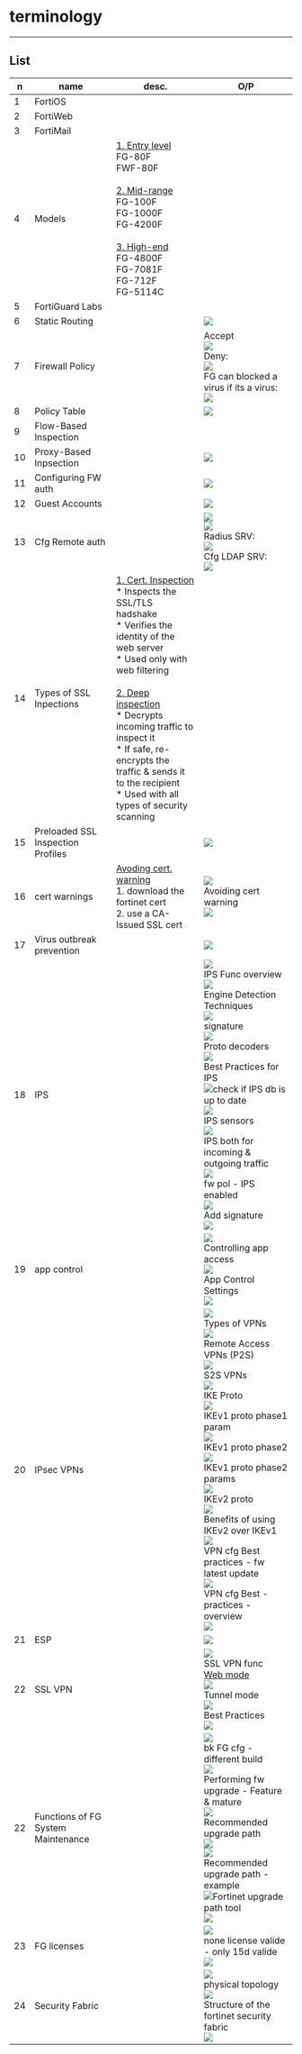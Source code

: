 # terminology

---

## List
|n|name|desc.|O/P|
|-|----|-----|---|
|1|FortiOS|
|2|FortiWeb|
|3|FortiMail|
|4|Models|<ins>1. Entry level</ins><br/>FG-80F<br/>FWF-80F<br/><br/><ins>2. Mid-range</ins><br/>FG-100F<br/>FG-1000F<br/>FG-4200F<br/><br/><ins>3. High-end</ins><br/>FG-4800F<br/>FG-7081F<br/>FG-712F<br/>FG-5114C
|5|FortiGuard Labs|
|6|Static Routing||<img src="https://i.imgur.com/PGia3uk.png">|
|7|Firewall Policy||Accept<br/><img src="https://i.imgur.com/boppLfi.png"><br/>Deny:<br/><img src="https://i.imgur.com/R6d0sR1.png"><br/>FG can blocked a virus if its a virus:<br/><img src="https://i.imgur.com/BvmKp4P.png">|
|8|Policy Table||<img src="https://i.imgur.com/GE9gjCA.png">|
|9|Flow-Based Inspection|||
|10|Proxy-Based Inpsection||<img src="https://i.imgur.com/jJVwwBq.png">|
|11|Configuring FW auth||<img src="https://i.imgur.com/TJpX6EI.png">|
|12|Guest Accounts||<img src="https://i.imgur.com/aYbNmWa.png">|
|13|Cfg Remote auth||<img src="https://i.imgur.com/3TOySbb.png"><br/><img src="https://i.imgur.com/QrukF7E.png"><br/>Radius SRV:<br/><img src="https://i.imgur.com/q9sIZL6.png"><br/>Cfg LDAP SRV:<br/><img src="https://i.imgur.com/SKG5WVg.png">|
|14|Types of SSL Inpections|<ins>1. Cert. Inspection</ins><br/>* Inspects the SSL/TLS hadshake<br/>* Verifies the identity of the web server<br/>* Used only with web filtering<br/><br/><ins>2. Deep inspection</ins><br/>* Decrypts incoming traffic to inspect it<br/>* If safe, re-encrypts the traffic & sends it to the recipient<br/>* Used with all types of security scanning|
|15|Preloaded SSL Inspection Profiles||<img src="https://i.imgur.com/FpyhPeM.png">|
|16|cert warnings|<ins>Avoding cert. warning</ins><br/>1. download the fortinet cert<br/>2. use a CA-Issued SSL cert|<img src="https://i.imgur.com/OAmfBkB.png"><br/>Avoiding cert warning<br/><img src="https://i.imgur.com/cY7Huwg.png">|
|17|Virus outbreak prevention||<img src="https://i.imgur.com/mbcDooz.png">|
|18|IPS||<img src="https://i.imgur.com/f4MBiSC.png"><br/>IPS Func overview<br/><img src="https://i.imgur.com/36VkTgQ.png"><br/>Engine Detection Techniques<br/><img src="https://i.imgur.com/uvLszb8.png"><br/>signature<br/><img src="https://i.imgur.com/XVD4ZYP.png"><br/>Proto decoders<br/><img src="https://i.imgur.com/SUCibDb.png"><br/>Best Practices for IPS<br/><img src="https://i.imgur.com/9VpYGx5.png">check if IPS db is up to date<br/><img src="https://i.imgur.com/zgXu6Kz.png"><br/>IPS sensors<br/><img src="https://i.imgur.com/yCzQcGh.png"><br/>IPS both for incoming & outgoing traffic<br/><img src="https://i.imgur.com/lpooScu.png"><br/>fw pol - IPS enabled<br/><img src="https://i.imgur.com/JO3nhzS.png"><br/>Add signature<br/><img src="https://i.imgur.com/yGehmQR.png">|
|19|app control||<img src="https://i.imgur.com/5H8Zovi.png"><br/>Controlling app access<br/><img src="https://i.imgur.com/y5TCeTR.png"><br/>App Control Settings<br/><img src="https://i.imgur.com/i6EPWii.png">|
|20|IPsec VPNs||<img src="https://i.imgur.com/CM8qxbJ.png"><br/> Types of VPNs<br/><img src="https://i.imgur.com/pTIpXD7.png"><br/>Remote Access VPNs (P2S)<br/><img src="https://i.imgur.com/8oQw8v9.png"><br/>S2S VPNs<br/><img src="https://i.imgur.com/JhOlXDo.png"><br/>IKE Proto<br/><img src="https://i.imgur.com/FERnbb2.png"><br/>IKEv1 proto phase1 param<br/><img src="https://i.imgur.com/9OP0tOx.png"><br/>IKEv1 proto phase2<br/><img src="https://i.imgur.com/kGup7x3.png"><br/>IKEv1 proto phase2 params<br/><img src="https://i.imgur.com/tuIWe5n.png"><br/>IKEv2 proto<br/><img src="https://i.imgur.com/YtKtXns.png"><br/>Benefits of using IKEv2 over IKEv1<br/><img src="https://i.imgur.com/FkBCluU.png"><br/>VPN cfg Best practices - fw latest update<br/><img src="https://i.imgur.com/vuJRrDo.png"><br/>VPN cfg Best - practices - overview<br/><img src="https://i.imgur.com/MifkzOz.png">|
|21|ESP||<img src="https://i.imgur.com/yDcfeTw.png">|
|22|SSL VPN||<img src="https://i.imgur.com/2SY4MZH.png"><br/>SSL VPN func<br/><ins>Web mode</ins><br/><img src="https://i.imgur.com/qnbtI4S.png"><br/>Tunnel mode<br/><img src="https://i.imgur.com/0BOWMzz.png"><br/>Best Practices<br/><img src="https://i.imgur.com/9Eqk1Qa.png">|
|22|Functions of FG System Maintenance||<img src="https://i.imgur.com/q3dAmEb.png"><br/>bk FG cfg - different build<br/><img src="https://i.imgur.com/fwOres4.png"><br/>Performing fw upgrade - Feature & mature<br/><img src="https://i.imgur.com/AK9uGcS.png"><br/>Recommended upgrade path<br/><img src="https://i.imgur.com/01EkEWa.png"><br/><img src="https://i.imgur.com/TIGnUPZ.png"><br/>Recommended upgrade path - example<br/><img src="https://i.imgur.com/UbXnNWL.png">Fortinet upgrade path tool<br/><img src="https://i.imgur.com/GhDGl9A.png">|
|23|FG licenses||<img src="https://i.imgur.com/sLQ4lSf.png"><br/>none license valide - only 15d valide<br/><img src="https://i.imgur.com/sfPRIHL.png">|
|24|Security Fabric||<img src="https://i.imgur.com/hHdC81l.png"><br/>physical topology<br/><img src="https://i.imgur.com/oDSLqse.png"><br/>Structure of the fortinet security fabric<br/><img src="https://i.imgur.com/hNUeN8M.png">|
